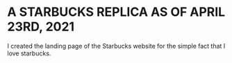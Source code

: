 # A STARBUCKS REPLICA AS OF APRIL 23RD, 2021

I created the landing page of the Starbucks website for the simple fact that I love starbucks.
